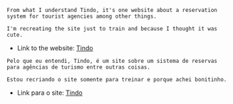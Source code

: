 ````
From what I understand Tindo, it's one website about a reservation system for tourist agencies among other things.

I'm recreating the site just to train and because I thought it was cute.
````
- Link to the website: [Tindo](https://sistematindo.com.br/?gclid=Cj0KCQiAgaGgBhC8ARIsAAAyLfGKs9_xIVl2spKHdeM1TeDm1bKLZExrVESby6NMVJ4Ygo0DxRa_7G8aAg0tEALw_wcB)
````
Pelo que eu entendi, Tindo, é um site sobre um sistema de reservas para agências de turismo entre outras coisas.

Estou recriando o site somente para treinar e porque achei bonitinho.
````
- Link para o site: [Tindo](https://sistematindo.com.br/?gclid=Cj0KCQiAgaGgBhC8ARIsAAAyLfGKs9_xIVl2spKHdeM1TeDm1bKLZExrVESby6NMVJ4Ygo0DxRa_7G8aAg0tEALw_wcB)
